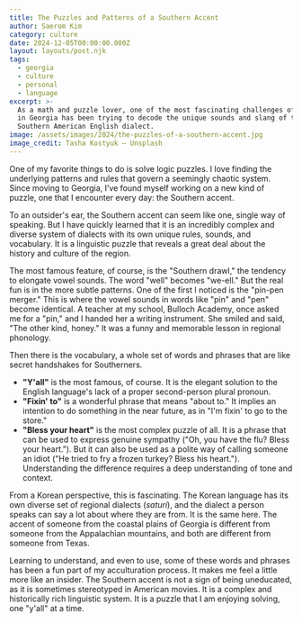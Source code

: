 ```yaml
---
title: The Puzzles and Patterns of a Southern Accent
author: Saerom Kim
category: culture
date: 2024-12-05T00:00:00.000Z
layout: layouts/post.njk
tags:
  - georgia
  - culture
  - personal
  - language
excerpt: >-
  As a math and puzzle lover, one of the most fascinating challenges of living
  in Georgia has been trying to decode the unique sounds and slang of the
  Southern American English dialect.
image: /assets/images/2024/the-puzzles-of-a-southern-accent.jpg
image_credit: Tasha Kostyuk — Unsplash
---
```


One of my favorite things to do is solve logic puzzles. I love finding the underlying patterns and rules that govern a seemingly chaotic system. Since moving to Georgia, I’ve found myself working on a new kind of puzzle, one that I encounter every day: the Southern accent.

To an outsider's ear, the Southern accent can seem like one, single way of speaking. But I have quickly learned that it is an incredibly complex and diverse system of dialects with its own unique rules, sounds, and vocabulary. It is a linguistic puzzle that reveals a great deal about the history and culture of the region.

The most famous feature, of course, is the "Southern drawl," the tendency to elongate vowel sounds. The word "well" becomes "we-ell." But the real fun is in the more subtle patterns. One of the first I noticed is the "pin-pen merger." This is where the vowel sounds in words like "pin" and "pen" become identical. A teacher at my school, Bulloch Academy, once asked me for a "pin," and I handed her a writing instrument. She smiled and said, "The other kind, honey." It was a funny and memorable lesson in regional phonology.

Then there is the vocabulary, a whole set of words and phrases that are like secret handshakes for Southerners.
* **"Y'all"** is the most famous, of course. It is the elegant solution to the English language's lack of a proper second-person plural pronoun.
* **"Fixin' to"** is a wonderful phrase that means "about to." It implies an intention to do something in the near future, as in "I'm fixin' to go to the store."
* **"Bless your heart"** is the most complex puzzle of all. It is a phrase that can be used to express genuine sympathy ("Oh, you have the flu? Bless your heart."). But it can also be used as a polite way of calling someone an idiot ("He tried to fry a frozen turkey? Bless his heart."). Understanding the difference requires a deep understanding of tone and context.

From a Korean perspective, this is fascinating. The Korean language has its own diverse set of regional dialects (*saturi*), and the dialect a person speaks can say a lot about where they are from. It is the same here. The accent of someone from the coastal plains of Georgia is different from someone from the Appalachian mountains, and both are different from someone from Texas.

Learning to understand, and even to use, some of these words and phrases has been a fun part of my acculturation process. It makes me feel a little more like an insider. The Southern accent is not a sign of being uneducated, as it is sometimes stereotyped in American movies. It is a complex and historically rich linguistic system. It is a puzzle that I am enjoying solving, one "y'all" at a time.

